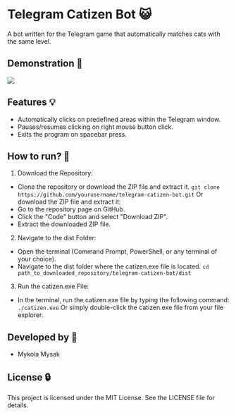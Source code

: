 # Telegram Catizen Bot 😺

A bot written for the Telegram game that automatically matches cats with the same level.

## Demonstration 📱

![](https://media4.giphy.com/media/v1.Y2lkPTc5MGI3NjExbDNobmxtc3R2eDlib3VyMGUzdGpueHR6djF3ODRiN3NuNzE1ZjhlayZlcD12MV9pbnRlcm5hbF9naWZfYnlfaWQmY3Q9Zw/bmoAntYFi8DpnwIHfA/giphy.gif)

## Features 💡

- Automatically clicks on predefined areas within the Telegram window.
- Pauses/resumes clicking on right mouse button click.
- Exits the program on spacebar press.

## How to run? 🚀

1. Download the Repository:
- Clone the repository or download the ZIP file and extract it.
`git clone https://github.com/yourusername/telegram-catizen-bot.git`
Or download the ZIP file and extract it:
- Go to the repository page on GitHub.
- Click the "Code" button and select "Download ZIP".
- Extract the downloaded ZIP file.

2. Navigate to the dist Folder:

- Open the terminal (Command Prompt, PowerShell, or any terminal of your choice).
- Navigate to the dist folder where the catizen.exe file is located.
`cd path_to_downloaded_repository/telegram-catizen-bot/dist`

3. Run the catizen.exe File:

- In the terminal, run the catizen.exe file by typing the following command:
`./catizen.exe`
Or simply double-click the catizen.exe file from your file explorer.



## Developed by 👷 
- Mykola Mysak

## License 🔒
This project is licensed under the MIT License. See the LICENSE file for details.

